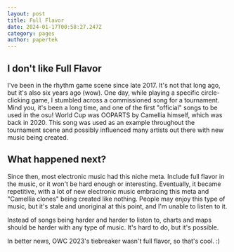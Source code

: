 ```yaml
---
layout: post
title: Full Flavor
date: 2024-01-17T00:58:27.247Z
category: pages
author: papertek
---
```

## I don't like Full Flavor

I've been in the rhythm game scene since late 2017. It's not that long ago, but it's also six years ago (wow). One day, while playing a specific circle-clicking game, I stumbled across a commissioned song for a tournament. Mind you, it's been a long time, and one of the first "official" songs to be used in the osu! World Cup was OOPARTS by Camellia himself, which was back in 2020. This song was used as an example throughout the tournament scene and possibly influenced many artists out there with new music being created.

## What happened next?

Since then, most electronic music had this niche meta. Include full flavor in the music, or it won't be hard enough or interesting. Eventually, it became repetitive, with a lot of new electronic music embracing this meta and "Camellia clones" being created like nothing. People may enjoy this type of music, but it's stale and unoriginal at this point, and I'm unable to listen to it.

Instead of songs being harder and harder to listen to, charts and maps should be harder with any type of music. It's hard to do, but it's possible.

In better news, OWC 2023's tiebreaker wasn't full flavor, so that's cool. :)